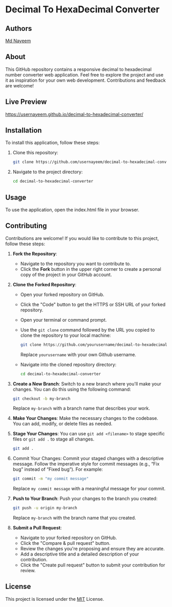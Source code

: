 # Decimal To HexaDecimal Converter

## Authors

[Md Nayeem](https://www.github.com/usernayeem)

## About

This GitHub repository contains a responsive decimal to hexadecimal number converter web application. Feel free to explore the project and use it as inspiration for your own web development. Contributions and feedback are welcome!

## Live Preview

https://usernayeem.github.io/decimal-to-hexadecimal-converter/

## Installation

To install this application, follow these steps:

1. Clone this repository:

   ```bash
   git clone https://github.com/usernayeem/decimal-to-hexadecimal-converter.git
   ```

2. Navigate to the project directory:

   ```bash
   cd decimal-to-hexadecimal-converter
   ```


## Usage

To use the application, open the index.html file in your browser.

## Contributing

Contributions are welcome! If you would like to contribute to this project, follow these steps:

1. **Fork the Repository**:

   - Navigate to the repository you want to contribute to.
   - Click the **Fork** button in the upper right corner to create a personal copy of the project in your GitHub account.

2. **Clone the Forked Repository**:

   - Open your forked repository on GitHub.
   - Click the "Code" button to get the HTTPS or SSH URL of your forked repository.
   - Open your terminal or command prompt.
   - Use the `git clone` command followed by the URL you copied to clone the repository to your local machine:

     ```bash
     git clone https://github.com/yourusername/decimal-to-hexadecimal-converter.git
     ```

     Replace `yourusername` with your own Github username.

   - Navigate into the cloned repository directory:
     ```bash
     cd decimal-to-hexadecimal-converter
     ```

3. **Create a New Branch**: Switch to a new branch where you'll make your changes. You can do this using the following command:

   ```bash
   git checkout -b my-branch
   ```

   Replace `my-branch` with a branch name that describes your work.

4. **Make Your Changes**: Make the necessary changes to the codebase. You can add, modify, or delete files as needed.

5. **Stage Your Changes**: You can use `git add <filename>` to stage specific files or `git add .` to stage all changes.

   ```bash
   git add .
   ```

6. Commit Your Changes: Commit your staged changes with a descriptive message. Follow the imperative style for commit messages (e.g., “Fix bug” instead of “Fixed bug”). For example:

   ```bash
   git commit -m "my commit message"
   ```

   Replace `my commit message` with a meaningful message for your commit.

7. **Push to Your Branch**: Push your changes to the branch you created:

   ```bash
   git push -u origin my-branch
   ```
   Replace `my-branch` with the branch name that you created.
   
8. **Submit a Pull Request**:
   - Navigate to your forked repository on GitHub.
   - Click the "Compare & pull request" button.
   - Review the changes you're proposing and ensure they are accurate.
   - Add a descriptive title and a detailed description of your contribution.
   - Click the "Create pull request" button to submit your contribution for review.

## License

This project is licensed under the [MIT](LICENSE) License.